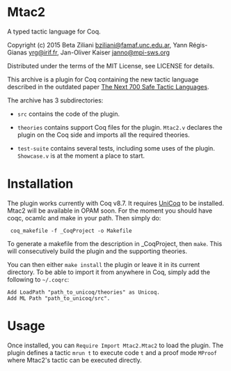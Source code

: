 # Mtac2

A typed tactic language for Coq.

Copyright (c) 2015 Beta Ziliani <bziliani@famaf.unc.edu.ar>,
	           Yann Régis-Gianas <yrg@irif.fr>,
		   Jan-Oliver Kaiser <janno@mpi-sws.org>

Distributed under the terms of the MIT License,
see LICENSE for details.

This archive is a plugin for Coq containing the new tactic language
described in the outdated paper
[The Next 700 Safe Tactic Languages](http://www.mpi-sws.org/~beta/#publications).


The archive has 3 subdirectories:
* `src` contains the code of the plugin.

* `theories` contains support Coq files for the plugin.
  `Mtac2.v` declares the plugin on the Coq side and imports all the
  required theories.

* `test-suite` contains several tests, including some uses of the plugin.
  `Showcase.v` is at the moment a place to start.

Installation
============

The plugin works currently with Coq v8.7. It requires
[UniCoq](http://github.com/unicoq/unicoq) to be
installed. Mtac2 will be available in OPAM soon.
For the moment you should have coqc, ocamlc and make in your path.
Then simply do:
```
 coq_makefile -f _CoqProject -o Makefile
```
To generate a makefile from the description in _CoqProject, then `make`.
This will consecutively build the plugin and the supporting
theories.

You can then either `make install` the plugin or leave it in its
current directory. To be able to import it from anywhere in Coq,
simply add the following to `~/.coqrc`:
```
Add LoadPath "path_to_unicoq/theories" as Unicoq.
Add ML Path "path_to_unicoq/src".
```
# Usage

Once installed, you can `Require Import Mtac2.Mtac2` to load the
plugin. The plugin defines a tactic `mrun t` to execute code `t` and a proof
mode `MProof` where Mtac2's tactic can be executed directly.
